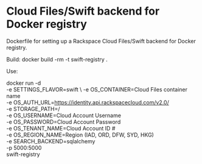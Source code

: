 Cloud Files/Swift backend for Docker registry
======

Dockerfile for setting up a Rackspace Cloud Files/Swift backend for Docker registry. 

Build: docker build -rm -t swift-registry .

Use:

docker run -d \
-e SETTINGS_FLAVOR=swift \ 
-e OS_CONTAINER=Cloud Files container name \
-e OS_AUTH_URL=https://identity.api.rackspacecloud.com/v2.0/ \
-e STORAGE_PATH=/ \
-e OS_USERNAME=Cloud Account Username \
-e OS_PASSWORD=Cloud Account Password \
-e OS_TENANT_NAME=Cloud Account ID # \
-e OS_REGION_NAME=Region (IAD, ORD, DFW, SYD, HKG) \
-e SEARCH_BACKEND=sqlalchemy \
-p 5000:5000 \
swift-registry
